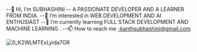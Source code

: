 --👋 Hi, I’m SUBHASHINI 
-- A PASSIONATE DEVELOPER AND A LEARNER FROM INDIA.
--👀 I’m interested in WEB DEVELOPMENT AND AI ENTHUSIAST
--🌱 I’m currently learning FULL STACK DEVELOPMENT AND MACHINE LEARNING .
--📫 How to reach me -kanthsubhashini@gmail.com

![0_K2WLMTExLyida7OR](https://user-images.githubusercontent.com/70466192/117460551-42615000-af6a-11eb-862a-af428f9d0656.gif)
<!---
Subhashini13/Subhashini13 is a ✨ special ✨ repository because its `README.md` (this file) appears on your GitHub profile.
You can click the Preview link to take a look at your changes.
--->

